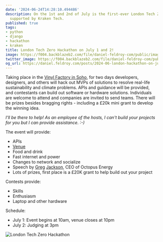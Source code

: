 ```yaml
---
date: '2024-06-24T14:28:10.494486'
description: On the 1st and 2nd of July is the first-ever London Tech Zero Hackathon,
  supported by Kraken Tech.
published: true
tags:
- python
- django
- hackathon
- kraken
title: London Tech Zero Hackathon on July 1 and 2!
image: https://f004.backblazeb2.com/file/daniel-feldroy-com/public/images/tech-zero-hackathon-square.png
twitter_image: https://f004.backblazeb2.com/file/daniel-feldroy-com/public/images/tech-zero-hackathon-square.png
og_url: https://daniel.feldroy.com/posts/2024-06-london-hackathon-on-july-1-and-2
---
```


Taking place in the [Vinyl Factory in Soho](https://thevinylfactory.com/venue/), for two days developers, designers, and others will hack out MVPs of solutions to resolve real-life sustainability and climate problems. APIs and guidance will be provided, and contestants can build out software or hardware solutions. Individuals are welcome to attend and companies are invited to send teams. There will be prizes besides bragging rights - including a £20k mini grant to develop the winning idea.

_I'll be there to help! As an employee of the hosts, I can't build your projects for you but I can provide assistance. :-)_


The event will provide:

- APIs
- [Venue](https://thevinylfactory.com/venue/)
- Food and drink
- Fast internet and power
- Changes to network and socialize
- Speech by [Greg](https://www.linkedin.com/in/gregsjackson/) [Jackson](https://en.wikipedia.org/wiki/Greg_Jackson_(businessman)), CEO of Octopus Energy
- Lots of prizes, first place is a £20K grant to help build out your project

Contests provide:

- Skills
- Enthusiasm
- Laptop and other hardware

Schedule:

- July 1: Event begins at 10am, venue closes at 10pm
- July 2: Judging at 3pm


![London Tech Zero Hackathon](https://f004.backblazeb2.com/file/daniel-feldroy-com/public/images/tech-zero-hackathon-square.png)